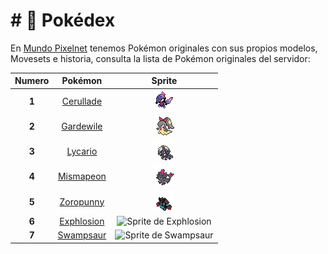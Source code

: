 # # 📲 Pokédex

En [Mundo Pixelnet](**/README.md) tenemos Pokémon originales con sus propios modelos, Movesets e historia, consulta la lista de Pokémon originales del servidor:

| Numero |  Pokémon |                                            Sprite                                           |
| :---: | :----: | :-----------------------------------------------------------------------------------------: |
| **1** | [Cerullade](../pokemon/temporada-1/hibrido-cerullade.md) |        ![Sprite de Cerullade](../images/pokemon/temporada-1/Cerullade-sprite.png)        |
| **2** | [Gardewile](../pokemon/temporada-1/hibrido-gardewile.md) |  ![Sprite de Gardewile](../images/pokemon/temporada-1/Gardewile-sprite.png)  |
| **3** | [Lycario](../pokemon/temporada-1/hibrido-lycario.md) | ![Sprite de Lycario](../images/pokemon/temporada-1/Lycario-sprite.png) |
| **4** | [Mismapeon](../pokemon/temporada-1/hibrido-mismapeon.md) | ![Sprite de Mismapeon](../images/pokemon/temporada-1/Mismapeon-sprite.png) |
| **5** | [Zoropunny](../pokemon/temporada-1/hibrido-zoropunny.md) | ![Sprite de Zoropunny](../images/pokemon/temporada-1/Zoropunny-sprite.png) |
| **6** | [Exphlosion](../pokemon/temporada-2/hibrido-exphlosion.md) | ![Sprite de Exphlosion](../images/pokemon/temporada-2/exphlosion-sprite.png) |
| **7** | [Swampsaur](../pokemon/temporada-2/hibrido-swampsaur.md) | ![Sprite de Swampsaur](../images/pokemon/temporada-2/swampsaur-sprite.png) |
